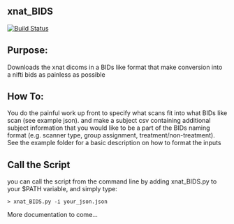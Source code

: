 ## xnat_BIDS
[![Build Status](https://travis-ci.org/HBClab/xnat_BIDS.svg?branch=master)](https://travis-ci.org/HBClab/xnat_BIDS)

## Purpose:
Downloads the xnat dicoms in a BIDs like format that make conversion into a nifti bids as painless as possible

## How To:
You do the painful work up front to specify what scans fit into what BIDs like scan (see example json). and make a subject csv containing additional subject information that you would like to be a part of the BIDs naming format (e.g. scanner type, group assignment, treatment/non-treatment). See the example folder for a basic description on how to format the inputs

## Call the Script
you can call the script from the command line by adding xnat_BIDS.py to your $PATH variable, and simply type:
```
> xnat_BIDS.py -i your_json.json
```

More documentation to come...
